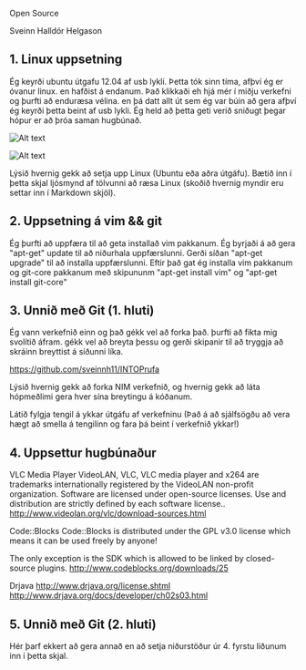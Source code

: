 Open Source

Sveinn Halldór Helgason

## 1. Linux uppsetning

Ég keyrði ubuntu útgafu 12.04 af usb lykli.
Þetta tók sinn tíma, afþví ég er óvanur linux. en hafðist á endanum.
Það klikkaði eh hjá mér í miðju verkefni og þurfti að enduræsa vélina. en þá
datt allt út sem ég var búin að gera afþví ég keyrði þetta beint af usb lykli.
Ég held að þetta geti verið sniðugt þegar hópur er að þróa saman hugbúnað.

![Alt text](/home/ubuntu/Myndir/skjaskot.png )

![Alt text](/home/ubuntu/Myndir/skjaskot.png "Optional title")

Lýsið hvernig gekk að setja upp Linux (Ubuntu eða aðra útgáfu). Bætið inn í þetta skjal ljósmynd af tölvunni að ræsa Linux (skoðið hvernig myndir eru settar inn í Markdown skjöl).

## 2. Uppsetning á vim && git

Ég þurfti að uppfæra til að geta installað vim pakkanum.
Ég byrjaði á að gera "apt-get" update til að niðurhala uppfærslunni.
Gerði síðan "apt-get upgrade" til að installa uppfærslunni.
Eftir það gat ég installa vim pakkanum og git-core pakkanum
með skipununm "apt-get install vim" og "apt-get install git-core"

## 3. Unnið með Git (1. hluti)

Ég vann verkefnið einn og það gékk vel að forka það. þurfti að fikta mig 
svolítið áfram. gékk vel að breyta þessu og gerði skipanir til að tryggja að 
skráinn breyttist á síðunni líka.

https://github.com/sveinnh11/INTOPrufa

Lýsið hvernig gekk að forka NIM verkefnið, og hvernig gekk að láta hópmeðlimi gera hver sína breytingu á kóðanum.

Látið fylgja tengil á ykkar útgáfu af verkefninu (Það á að sjálfsögðu að vera hægt að smella á tengilinn og fara þá beint í verkefnið ykkar!)

## 4. Uppsettur hugbúnaður

VLC Media Player 
VideoLAN, VLC, VLC media player and x264 are trademarks internationally registered by the VideoLAN non-profit organization.
Software are licensed under open-source licenses. Use and distribution are strictly defined by each software license.. 
http://www.videolan.org/vlc/download-sources.html

Code::Blocks
Code::Blocks is distributed under the GPL v3.0 license which means it can be
used freely by anyone!

The only exception is the SDK which is allowed to be linked by closed-source plugins.
http://www.codeblocks.org/downloads/25

Drjava
http://www.drjava.org/license.shtml
http://www.drjava.org/docs/developer/ch02s03.html

## 5. Unnið með Git (2. hluti)

Hér þarf ekkert að gera annað en að setja niðurstöður úr 4. fyrstu liðunum inn í þetta skjal.
